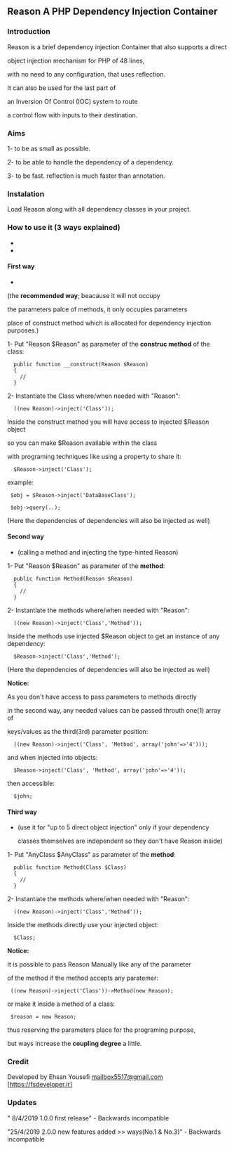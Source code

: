 ## Reason  A PHP Dependency Injection Container

### Introduction

Reason is a brief dependency injection Container that also supports a direct

object injection mechanism  for PHP of 48 lines,

with no need to any configuration, that uses reflection.


It can  also be used for the last part of 

an Inversion Of Control (IOC) system to route

a control flow with inputs to their destination.



### Aims

1- to be as small as possible.

2- to be able to handle the dependency of a dependency. 

3- to be fast. reflection is much faster than annotation.


### Instalation

Load Reason along with all dependency classes in your project.



### How to use it (3 ways explained)
-
-

#### First way 
-
   
   (the **recommended way**; beacause it will not occupy 

   the parameters palce of methods, it only occupies parameters 
   
   place of construct method which is allocated for dependency injection purposes.)


1- Put "Reason $Reason" as parameter of the **construc method** of the class: 
      
      public function __construct(Reason $Reason)
      {
        //
      }

2- Instantiate the Class where/when needed with "Reason":
    
      ((new Reason)->inject('Class'));
    
   Inside the construct method you will have access to injected $Reason object
   
   so you can  make $Reason available within the class
   
   with programing techniques like using a property to share it:

      $Reason->inject('Class');
    
   example:
   
     $obj = $Reason->inject('DataBaseClass');
     
     $obj->query(..);
     
   (Here the dependencies of dependencies will also be injected as well)


#### Second way
-
   (calling a method and injecting the type-hinted Reason)     


1- Put "Reason $Reason" as parameter of the **method**: 
      
      public function Method(Reason $Reason)
      {
        //
      }

      
2- Instantiate the methods where/when needed with "Reason":
    
      ((new Reason)->inject('Class','Method'));
    

   Inside the methods use injected $Reason object to get an instance of any dependency:

      $Reason->inject('Class','Method');
    
   (Here the dependencies of dependencies will also be injected as well) 

    
**Notice:** 

   As you don't have access to pass parameters to methods directly  
   
   in the second way, any needed values can be passed throuth one(1) array of
  
   keys/values as the third(3rd) parameter position:
   
      ((new Reason)->inject('Class', 'Method', array('john'=>'4')));
  
   and when injected into objects:  
   
      $Reason->inject('Class', 'Method', array('john'=>'4'));   
  
   then accessible:    
   
      $john;


      
#### Third way 
-
   (use it for "up to 5 direct object injection" only if your dependency
   
   classes themselves are independent so they don't have Reason inside)


1- Put "AnyClass $AnyClass" as parameter of the **method**: 
      
      public function Method(Class $Class)
      {
        //
      }

2- Instantiate the methods where/when needed with "Reason":
    
      ((new Reason)->inject('Class','Method'));
    

   Inside the methods directly use your injected object:

      $Class;
    
   
 
   
 
**Notice:**

   It is possible to pass Reason Manually like any of the parameter
  
   of the method if the method accepts any paratemer:
  
     ((new Reason)->inject('Class'))->Method(new Reason);
  
   or make it inside a method of a class:  
  
     $reason = new Reason;
  
   thus reserving the parameters place for the programing purpose,
  
   but ways increase the **coupling degree** a little.
  
  

### Credit

Developed by Ehsan Yousefi <mailbox5517@gmail.com> [https://fsdeveloper.ir]
 
 

### Updates

" 8/4/2019 1.0.0 first release" - Backwards incompatible

"25/4/2019 2.0.0 new features added >> ways(No.1 & No.3)" - Backwards incompatible
